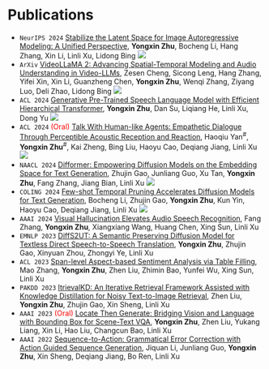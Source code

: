 
# Publications 
- ``NeurIPS 2024`` [Stabilize the Latent Space for Image Autoregressive Modeling: A Unified Perspective](), **Yongxin Zhu**, Bocheng Li, Hang Zhang, Xin Li, Linli Xu, Lidong Bing [![](https://img.shields.io/github/stars/DAMO-NLP-SG/DiGIT?style=social&label=Code+Stars)](https://github.com/DAMO-NLP-SG/DiGIT)
- ``ArXiv`` [VideoLLaMA 2: Advancing Spatial-Temporal Modeling and Audio Understanding in Video-LLMs](https://arxiv.org/abs/2406.07476), Zesen Cheng, Sicong Leng, Hang Zhang, Yifei Xin, Xin Li, Guanzheng Chen, **Yongxin Zhu**, Wenqi Zhang, Ziyang Luo, Deli Zhao, Lidong Bing [![](https://img.shields.io/github/stars/DAMO-NLP-SG/VideoLLaMA2?style=social&label=Code+Stars)](https://github.com/DAMO-NLP-SG/VideoLLaMA2)
- ``ACL 2024`` [Generative Pre-Trained Speech Language Model with Efficient Hierarchical Transformer](https://aclanthology.org/2024.acl-long.97), **Yongxin Zhu**, Dan Su, Liqiang He, Linli Xu, Dong Yu [![](https://img.shields.io/github/stars/youngsheen/GPST?style=social&label=Code+Stars)](https://github.com/youngsheen/GPST)
- ``ACL 2024`` <span style="color:red">(Oral)</span> [Talk With Human-like Agents: Empathetic Dialogue Through Perceptible Acoustic Reception and Reaction](https://aclanthology.org/2024.acl-long.801), Haoqiu Yan<sup>#</sup>, **Yongxin Zhu**<sup>#</sup>, Kai Zheng, Bing Liu, Haoyu Cao, Deqiang Jiang, Linli Xu [![](https://img.shields.io/github/stars/Haoqiu-Yan/PerceptiveAgent?style=social&label=Code+Stars)](https://github.com/Haoqiu-Yan/PerceptiveAgent)
- ``NAACL 2024`` [Difformer: Empowering Diffusion Models on the Embedding Space for Text Generation](https://aclanthology.org/2024.naacl-long.261), Zhujin Gao, Junliang Guo, Xu Tan, **Yongxin Zhu**, Fang Zhang, Jiang Bian, Linli Xu [![](https://img.shields.io/github/stars/zhjgao/difformer?style=social&label=Code+Stars)](https://github.com/zhjgao/difformer)
- ``COLING 2024`` [Few-shot Temporal Pruning Accelerates Diffusion Models for Text Generation](https://aclanthology.org/2024.lrec-main.637), Bocheng Li, Zhujin Gao, **Yongxin Zhu**, Kun Yin, Haoyu Cao, Deqiang Jiang, Linli Xu [![](https://img.shields.io/github/stars/bc-li/temporal-pruning?style=social&label=Code+Stars)](https://github.com/bc-li/temporal-pruning)
- ``AAAI 2024`` [Visual Hallucination Elevates Audio Speech Recognition](https://ojs.aaai.org/index.php/AAAI/article/download/29926/31618), Fang Zhang, **Yongxin Zhu**, Xiangxiang Wang, Huang Chen, Xing Sun, Linli Xu
- ``EMNLP 2023`` [DiffS2UT: A Semantic Preserving Diffusion Model for Textless Direct Speech-to-Speech Translation](https://aclanthology.org/2023.emnlp-main.709), **Yongxin Zhu**, Zhujin Gao, Xinyuan Zhou, Zhongyi Ye, Linli Xu
- ``ACL 2023`` [Span-level Aspect-based Sentiment Analysis via Table Filling](https://aclanthology.org/2023.acl-long.515), Mao Zhang, **Yongxin Zhu**, Zhen Liu, Zhimin Bao, Yunfei Wu, Xing Sun, Linli Xu
- ``PAKDD 2023`` [ItrievalKD: An Iterative Retrieval Framework Assisted with Knowledge Distillation for Noisy Text-to-Image Retrieval](https://link.springer.com/chapter/10.1007/978-3-031-33380-4_20), Zhen Liu, **Yongxin Zhu**, Zhujin Gao, Xin Sheng, Linli Xu
- ``AAAI 2023`` <span style="color:red">(Oral)</span> [Locate Then Generate: Bridging Vision and Language with Bounding Box for Scene-Text VQA](https://ojs.aaai.org/index.php/AAAI/article/view/26357), **Yongxin Zhu**, Zhen Liu, Yukang Liang, Xin Li, Hao Liu, Changcun Bao, Linli Xu
- ``AAAI 2022`` [Sequence-to-Action: Grammatical Error Correction with Action Guided Sequence Generation](https://ojs.aaai.org/index.php/AAAI/article/view/21345), Jiquan Li, Junliang Guo, **Yongxin Zhu**, Xin Sheng, Deqiang Jiang, Bo Ren, Linli Xu
